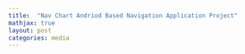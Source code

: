 ```yaml
---
title:  "Nav Chart Andriod Based Navigation Application Project"
mathjax: true
layout: post
categories: media
---
```

